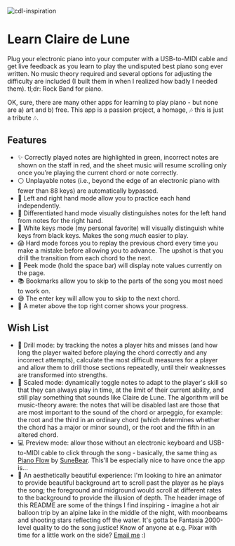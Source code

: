 ![cdl-inspiration](https://user-images.githubusercontent.com/2539761/27769241-1d9f86a8-5f26-11e7-9e3f-a016dcc1dd0c.png)

# Learn Claire de Lune
Plug your electronic piano into your computer with a USB-to-MIDI cable and get live feedback as you learn to play the undisputed best piano song ever written. No music theory required and several options for adjusting the difficulty are included (I built them in when I realized how badly I needed them). tl;dr: Rock Band for piano.

OK, sure, there are many other apps for learning to play piano - but none are a) art and b) free. This app is a passion project, a homage, 🎶 this is just a tribute 🎶.

## Features
* ✨ Correctly played notes are highlighted in green, incorrect notes are shown on the staff in red, and the sheet music will resume scrolling only once you’re playing the current chord or note correctly.
* ⚪️ Unplayable notes (i.e., beyond the edge of an electronic piano with fewer than 88 keys) are automatically bypassed.
* 👋 Left and right hand mode allow you to practice each hand independently.
* 👐 Differentiated hand mode visually distinguishes notes for the left hand from notes for the right hand.
* 🎹 White keys mode (my personal favorite) will visually distinguish white keys from black keys. Makes the song _much_ easier to play.
* 😱 Hard mode forces you to replay the previous chord every time you make a mistake before allowing you to advance. The upshot is that you drill the transition from each chord to the next.
* 🙈 Peek mode (hold the space bar) will display note values currently on the page.
* 📚 Bookmarks allow you to skip to the parts of the song you most need to work on.
* 😅 The enter key will allow you to skip to the next chord.
* 💪 A meter above the top right corner shows your progress.

## Wish List
* 🤖 Drill mode: by tracking the notes a player hits and misses (and how long the player waited before playing the chord correctly and any incorrect attempts), calculate the most difficult measures for a player and allow them to drill those sections repeatedly, until their weaknesses are transformed into strengths.
* 👶 Scaled mode: dynamically toggle notes to adapt to the player's skill so that they can always play in time, at the limit of their current ability, and still play something that sounds like Claire de Lune. The algorithm will be music-theory aware: the notes that will be disabled last are those that are most important to the sound of the chord or arpeggio, for example: the root and the third in an ordinary chord (which determines whether the chord has a major or minor sound), or the root and the fifth in an altered chord.
* 💻 Preview mode: allow those without an electronic keyboard and USB-to-MIDI cable to click through the song - basically, the same thing as [Piano Flow](https://sunebear.github.io/Piano-Flow/#/pieces/Clair-de-Lune-via-Suite-Bergamasque-No-3) by [SuneBear](https://github.com/SuneBear/Piano-Flow). This'll be especially nice to have once the app is...
* 🌌 An aesthetically beautiful experience: I'm looking to hire an animator to provide beautiful background art to scroll past the player as he plays the song; the foreground and midground would scroll at different rates to the background to provide the illusion of depth. The header image of this README are some of the things I find inspiring - imagine a hot air balloon trip by an alpine lake in the middle of the night, with moonbeams and shooting stars reflecting off the water. It's gotta be Fantasia 2000-level quality to do the song justice! Know of anyone at e.g. Pixar with time for a little work on the side? [Email me](mailto:jasoncbenn@gmail.com) :)
